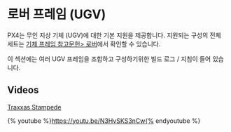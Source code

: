 # 로버 프레임 (UGV)

PX4는 무인 지상 기체 (UGV)에 대한 기본 지원을 제공합니다. 지원되는 구성의 전체 세트는 [기체 프레임 참고문헌> 로버](../airframes/airframe_reference.md#rover)에서 확인할 수 있습니다.

이 섹션에는 여러 UGV 프레임을 조합하고 구성하기위한 빌드 로그 / 지침이 들어 있습니다.

## Videos

[Traxxas Stampede ](../frames_rover/traxxas_stampede.md)

{% youtube %}https://youtu.be/N3HvSKS3nCw{% endyoutube %}